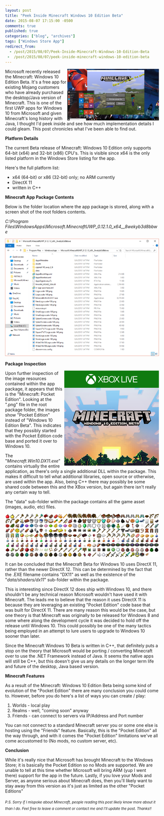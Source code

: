 ```yaml
---
layout: post
title: "Peek Inside Minecraft Windows 10 Edition Beta"
date: 2015-08-07 17:15:00 -0500
comments: true
published: true
categories: ["blog", "archives"]
tags: ["Windows Store App"]
redirect_from: 
  - /post/2015/08/07/Peek-Inside-Minecraft-Windows-10-Edition-Beta
 -  /post/2015/08/07/peek-inside-minecraft-windows-10-edition-beta
---
```

<!-- more -->
<p><img style="float: right;" src="/images/posts/2015/08/Win10MinecraftBeta001_300x168.png" alt="" />Microsoft recently released the Minecraft: Windows 10 Edition Beta. It's a free app for existing Mojang customers who have already purchased the desktop/Java version of Minecraft. This is one of the first UWP apps for Windows 10 from Microsoft and given Minecraft's long history with Java, I thought I'd peek inside and see how much implementation details I could gleam. This post chronicles what I've been able to find out.</p>
<p><strong>Platform Details</strong></p>
<p>The current Beta release of Minecraft: Windows 10 Edition only supports 64-bit (x64) and 32-bit (x86) CPU's. This is visible since x64 is the only listed platform in the Windows Store listing for the app.</p>
<p>Here's the full platform list:</p>
<ul>
<li>x64 (64-bit) or x86 (32-bit) only; no ARM currently</li>
<li>DirectX 11</li>
<li>written in C++</li>
</ul>
<p><strong>Minecraft App Package Contents</strong></p>
<p>Below is the folder location where the app package is stored, along with a screen shot of the root folders contents.</p>
<p><em>C:\Program Files\WindowsApps\Microsoft.MinecraftUWP_0.12.1.0_x64__8wekyb3d8bbwe</em></p>
<p><img src="/images/posts/2015/08/Win10MinecraftBetaPackageFolder.png" alt="" /></p>
<p><strong>Package Inspection</strong></p>
<p><img style="float: right;" src="/images/posts/2015/08/MCSquare310x310Logo.scale-100.png" alt="" /></p>
<p>Upon further inspection of the image resources contained within the app package, it appears that this is the "Minecraft: Pocket Edition". Looking at the ".png" file in the root package folder, the images show "Pocket Edition" instead of "Windows 10 Edition Beta". This indicates that they possibly started with the Pocket Edition code base and ported it over to Windows 10.</p>
<p>The "<em>Minecraft.Win10.DX11.exe</em>" contains virtually the entire application, as there's only a single additional DLL within the package. This makes it difficult to tell what additional libraries, open source or otherwise, are used within the app. Also, being C++ there may possibly be some shared code between this and the XBox version, but again there isn't really any certain way to tell.</p>
<p>The "data" sub-folder within the package contains all the game asset (images, audio, etc) files.</p>
<p><img style="display: block; margin-left: auto; margin-right: auto;" src="/images/posts/2015/08/Win10MinecraftImageAssets.png" alt="" /></p>
<p>It can be concluded that the Minecraft Beta for Windows 10 uses DirectX 11, rather than the newer DirectX 12. This can be determined by the fact that the .EXE filename contains "DX11" as well as the existence of the "<em>data/shaders/dx11</em>" sub-folder within the package.</p>
<p>This is interesting since DirectX 12 does ship with Windows 10, and there shouldn't be any technical reason Microsoft wouldn't have used it with Minecraft. The leads me to believe that the reason it uses DirectX 11 is because they are leveraging an existing "Pocket Edition" code base that was built for DirectX 11. There are many reason this would be the case, but one theory is that Minecraft was originally to be released for Windows 8 and some where along the development cycle it was decided to hold off the release until Windows 10. This could possibly be one of the many tactics being employed in an attempt to lure users to upgrade to Windows 10 sooner than later.</p>
<p>Since the Minecraft Windows 10 Beta is written in C++, that definitely puts a stop on the theory that Microsoft would be porting / converting Minecraft over to use the .NET Framework instead of Java. It seems the native apps will still be C++, but this doesn't give us any details on the longer term life and future of the desktop, Java based version.</p>
<p><strong>Minecraft Features</strong></p>
<p>As a result of the Minecraft: Windows 10 Edition Beta being some kind of evolution of the "Pocket Edition" there are many conclusion you could come to. However, before you do here's a list of ways you can create / play:</p>
<ol>
<li>Worlds - local play</li>
<li>Realms - well, "coming soon" anyway</li>
<li>Friends - can connect to servers via IP/Address and Port number</li>
</ol>
<p>You can not connect to a standard Minecraft server you or some one else is hosting using the "Friends" feature. Basically, this is the "Pocket Edition" all the way through, and with it comes the "Pocket Edition" limitations we've all come accustomed to (No mods, no custom server, etc).</p>
<p><strong>Conclusion</strong></p>
<p>While it's really nice that Microsoft has brought Minecraft to the Windows Store; it is basically the Pocket Edition so no Mods are supported. We are unable to tell at this time whether Microsoft will bring ARM (yup I went there) support for the app in the future. Lastly, if you love your Mods and Server, as anyone serious about Minecraft does, then you'll likely want to stay away from this version as it's just as limited as the other "Pocket Editions"</p>
<p><sub><em>P.S. Sorry if I mispoke about Minecraft, people reading this post likely know more about it than I do. Feel free to leave a comment or contact me and I'll update the post. Thanks!!</em></sub></p>
